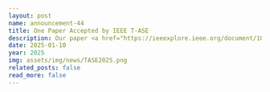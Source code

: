 ```yaml
---
layout: post
name: announcement-44
title: One Paper Accepted by IEEE T-ASE
description: Our paper <a href="https://ieeexplore.ieee.org/document/10833710"> Swarm Robotic Flocking With Aggregation Ability Privacy</a> has been accepted by IEEE Transactions on Automation Science and Engineering (T-ASE). Congratulations to all the authors!
date: 2025-01-10
year: 2025
img: assets/img/news/TASE2025.png
related_posts: false
read_more: false
---
```


